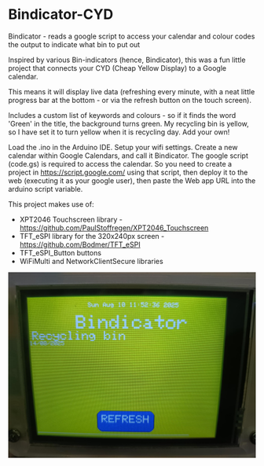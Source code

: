 # Bindicator-CYD
Bindicator - reads a google script to access your calendar and colour codes the output to indicate what bin to put out

Inspired by various Bin-indicators (hence, Bindicator), this was a fun little project that connects your CYD (Cheap Yellow Display) to a Google calendar.

This means it will display live data (refreshing every minute, with a neat little progress bar at the bottom - or via the refresh button on the touch screen).

Includes a custom list of keywords and colours - so if it finds the word 'Green' in the title, the background turns green. My recycling bin is yellow, so I have set it to turn yellow when it is recycling day. Add your own!

Load the .ino in the Arduino IDE. Setup your wifi settings. Create a new calendar within Google Calendars, and call it Bindicator. The google script (code.gs) is required to access the calendar. So you need to create a project in https://script.google.com/ using that script, then deploy it to the web (executing it as your google user), then paste the Web app URL into the arduino script variable.

This project makes use of:
* XPT2046 Touchscreen library - https://github.com/PaulStoffregen/XPT2046_Touchscreen
* TFT_eSPI library for the 320x240px screen - https://github.com/Bodmer/TFT_eSPI
* TFT_eSPI_Button buttons
* WiFiMulti and NetworkClientSecure libraries

![screenshot](images/screenshot1.jpg)
